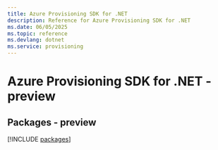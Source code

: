 ```yaml
---
title: Azure Provisioning SDK for .NET
description: Reference for Azure Provisioning SDK for .NET
ms.date: 06/05/2025
ms.topic: reference
ms.devlang: dotnet
ms.service: provisioning
---
```

# Azure Provisioning SDK for .NET - preview
## Packages - preview
[!INCLUDE [packages](provisioning-index.md)]